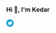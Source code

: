 ### Hi 👋, I'm Kedar

<a href="https://twitter.com/kedar_alawekar">
  <img align="left" alt="Kedar Alawekar | Twitter" width="20px" src="https://raw.githubusercontent.com/kedar09/kedar09/main/assets/twitter.svg" />
</a>
<!-- <a href="www.linkedin.com/in/kedar-alawekar">
  <img align="left" alt="Kedar Alawekar | LinkedIn" width="21px" src="https://raw.githubusercontent.com/kedar09/kedar09/main/assets/linkedin.svg" />
</a> -->


<!--
**kedar09/kedar09** is a ✨ _special_ ✨ repository because its `README.md` (this file) appears on your GitHub profile.

Here are some ideas to get you started:

- 🔭 I’m currently working on ...
- 🌱 I’m currently learning ...
- 👯 I’m looking to collaborate on ...
- 🤔 I’m looking for help with ...
- 💬 Ask me about ...
- 📫 How to reach me: ...
- 😄 Pronouns: ...
- ⚡ Fun fact: ...
-->
